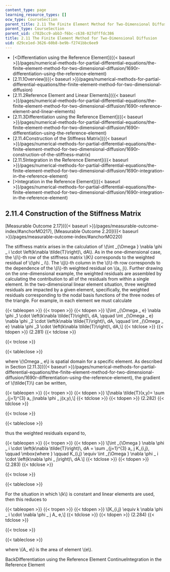 ```yaml
---
content_type: page
learning_resource_types: []
ocw_type: CourseSection
parent_title: 2.11 The Finite Element Method for Two-Dimensional Diffusion
parent_type: CourseSection
parent_uid: c782bcc9-abb3-f6bc-c638-027dfffdc386
title: 2.11 The Finite Element Method for Two-Dimensional Diffusion
uid: d29ce1ed-3626-60b8-be9b-f2741bbc6ee9
---
```


*   [\<Differentiation using the Reference Element]({{< baseurl >}}/pages/numerical-methods-for-partial-differential-equations/the-finite-element-method-for-two-dimensional-diffusion/1690r-differentiation-using-the-reference-element)
*   [2.11.1Overview]({{< baseurl >}}/pages/numerical-methods-for-partial-differential-equations/the-finite-element-method-for-two-dimensional-diffusion)
*   [2.11.2Reference Element and Linear Elements]({{< baseurl >}}/pages/numerical-methods-for-partial-differential-equations/the-finite-element-method-for-two-dimensional-diffusion/1690r-reference-element-and-linear-elements)
*   [2.11.3Differentiation using the Reference Element]({{< baseurl >}}/pages/numerical-methods-for-partial-differential-equations/the-finite-element-method-for-two-dimensional-diffusion/1690r-differentiation-using-the-reference-element)
*   [2.11.4Construction of the Stiffness Matrix]({{< baseurl >}}/pages/numerical-methods-for-partial-differential-equations/the-finite-element-method-for-two-dimensional-diffusion/1690r-construction-of-the-stiffness-matrix)
*   [2.11.5Integration in the Reference Element]({{< baseurl >}}/pages/numerical-methods-for-partial-differential-equations/the-finite-element-method-for-two-dimensional-diffusion/1690r-integration-in-the-reference-element)
*   [\>Integration in the Reference Element]({{< baseurl >}}/pages/numerical-methods-for-partial-differential-equations/the-finite-element-method-for-two-dimensional-diffusion/1690r-integration-in-the-reference-element)

2.11.4 Construction of the Stiffness Matrix
-------------------------------------------

[Measurable Outcome 2.17]({{< baseurl >}}/pages/measurable-outcome-index/#anchorMO217), [Measurable Outcome 2.20]({{< baseurl >}}/pages/measurable-outcome-index/#anchorMO220)

The stiffness matrix arises in the calculation of \\(\\int \_{\\Omega } \\nabla \\phi \_ i \\cdot \\left(k\\nabla \\tilde{T}\\right)\\, dA\\). As in the one-dimensional case, the \\(i\\)-th row of the stiffness matrix \\(K\\) corresponds to the weighted residual of \\(\\phi \_ i\\). The \\(j\\)-th column in the \\(i\\)-th row corresponds to the dependence of the \\(i\\)-th weighted residual on \\(a\_ j\\). Further drawing on the one-dimensional example, the weighted residuals are assembled by calculating the contribution to all of the residuals from within a single element. In the two-dimensional linear element situation, three weighted residuals are impacted by a given element, specifically, the weighted residuals corresponding to the nodal basis functions of the three nodes of the triangle. For example, in each element we must calculate

{{< tableopen >}}
{{< tropen >}}
{{< tdopen >}}
\\\[\\int \_{\\Omega \_ e} \\nabla \\phi \_1 \\cdot \\left(k\\nabla \\tilde{T}\\right)\\, dA, \\qquad \\int \_{\\Omega \_ e} \\nabla \\phi \_2 \\cdot \\left(k\\nabla \\tilde{T}\\right)\\, dA, \\qquad \\int \_{\\Omega \_ e} \\nabla \\phi \_3 \\cdot \\left(k\\nabla \\tilde{T}\\right)\\, dA,\\\]
{{< tdclose >}}
{{< tdopen >}}
(2.281)
{{< tdclose >}}

{{< trclose >}}

{{< tableclose >}}

where \\(\\Omega \_ e\\) is spatial domain for a specific element. As described in Section [2.11.3]({{< baseurl >}}/pages/numerical-methods-for-partial-differential-equations/the-finite-element-method-for-two-dimensional-diffusion/1690r-differentiation-using-the-reference-element), the gradient of \\(\\tilde{T}\\) can be written,

{{< tableopen >}}
{{< tropen >}}
{{< tdopen >}}
\\\[\\nabla \\tilde{T}(x,y)= \\sum \_{j=1}^{3} a\_ j\\nabla \\phi \_ j(x,y),\\\]
{{< tdclose >}}
{{< tdopen >}}
(2.282)
{{< tdclose >}}

{{< trclose >}}

{{< tableclose >}}

thus the weighted residuals expand to,

{{< tableopen >}}
{{< tropen >}}
{{< tdopen >}}
\\\[\\int \_{\\Omega } \\nabla \\phi \_ i \\cdot \\left(k\\nabla \\tilde{T}\\right)\\, dA = \\sum \_{j=1}^{3} a\_ j K\_{i,j}, \\qquad \\mbox{where } \\qquad K\_{i,j} \\equiv \\int \_{\\Omega } \\nabla \\phi \_ i \\cdot \\left(k\\nabla \\phi \_ j\\right)\\, dA.\\\]
{{< tdclose >}}
{{< tdopen >}}
(2.283)
{{< tdclose >}}

{{< trclose >}}

{{< tableclose >}}

For the situation in which \\(k\\) is constant and linear elements are used, then this reduces to

{{< tableopen >}}
{{< tropen >}}
{{< tdopen >}}
\\\[K\_{i,j} \\equiv k \\nabla \\phi \_ i \\cdot \\nabla \\phi \_ j A\_ e,\\\]
{{< tdclose >}}
{{< tdopen >}}
(2.284)
{{< tdclose >}}

{{< trclose >}}

{{< tableclose >}}

where \\(A\_ e\\) is the area of element \\(e\\).

BackDifferentiation using the Reference Element ContinueIntegration in the Reference Element